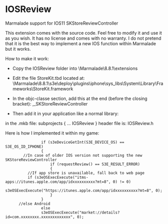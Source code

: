 # IOSReview
Marmalade support for IOS11 SKStoreReviewController 

This extension comes with the source code. Feel free to modify it and use it as you wish. It has no license and comes with no warranty.
I do not pretend that it is the best way to implement a new IOS function within Marmalade but it works.

How to make it work:

- Copy the IOSReview folder into \Marmalade\8.8.1\extensions
- Edit the file StoreKit.tbd located at:
    \Marmalade\8.8.1\s3e\deploy\plugins\iphone\sys_libs\System\Library\Frameworks\StoreKit.framework
- In the objc-classe section, add this at the end (before the closing bracket):
    ,_SKStoreReviewController

- Then add it in your application like a normal library:

in the .mkb file:
subprojects
{
  ...
	IOSReview
}
header file is: IOSReview.h

Here is how I implemented it within my game:

					if (s3eDeviceGetInt(S3E_DEVICE_OS) == S3E_OS_ID_IPHONE)
					{
            //In case of older IOS version not supporting the new SKStoreReviewController
						if (requestReview() == S3E_RESULT_ERROR)
						{
              //If app store is unavailable, fall back to web page
              if (s3eOSExecExecute("itms-apps://itunes.apple.com/app/idxxxxxxxxxx?mt=8", 0) != 0)
                s3eOSExecExecute("https://itunes.apple.com/app/idxxxxxxxxxx?mt=8", 0);
						}
					}
          //else Android
					else 
				    s3eOSExecExecute("market://details?id=com.xxxxxxxx.xxxxxxxxxxxxx", 0);
